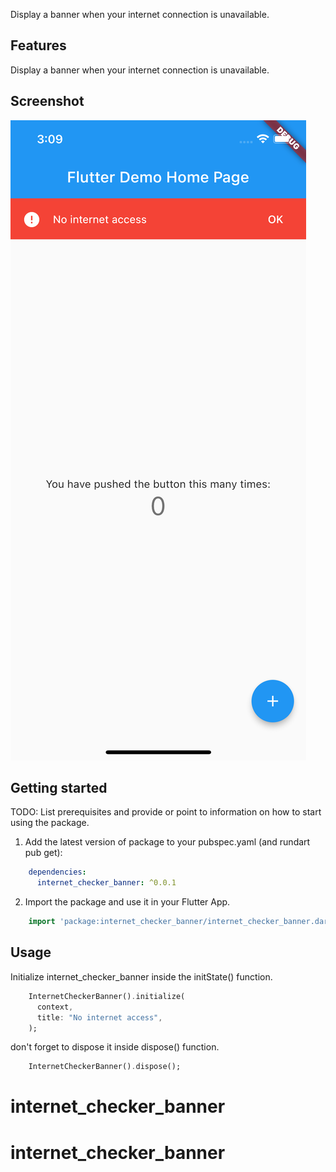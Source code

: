 <!-- 
This README describes the package. If you publish this package to pub.dev,
this README's contents appear on the landing page for your package.

For information about how to write a good package README, see the guide for
[writing package pages](https://dart.dev/guides/libraries/writing-package-pages). 

For general information about developing packages, see the Dart guide for
[creating packages](https://dart.dev/guides/libraries/create-library-packages)
and the Flutter guide for
[developing packages and plugins](https://flutter.dev/developing-packages). 
-->

Display a banner when your internet connection is unavailable.

## Features

Display a banner when your internet connection is unavailable.


## Screenshot

![](https://github.com/Berthold-sossa/internet_checker_banner/blob/main/example/screenshot-min.png)

## Getting started

TODO: List prerequisites and provide or point to information on how to
start using the package.

1. Add the latest version of package to your pubspec.yaml (and rundart pub get):
```yaml
    dependencies:
      internet_checker_banner: ^0.0.1
```

2. Import the package and use it in your Flutter App.
```dart
    import 'package:internet_checker_banner/internet_checker_banner.dart';

```


## Usage

Initialize internet_checker_banner inside the initState() function. 

```dart
    InternetCheckerBanner().initialize(
      context,
      title: "No internet access",
    );
```

don't forget to dispose it inside dispose() function.

```dart
    InternetCheckerBanner().dispose();
```



# internet_checker_banner
# internet_checker_banner
